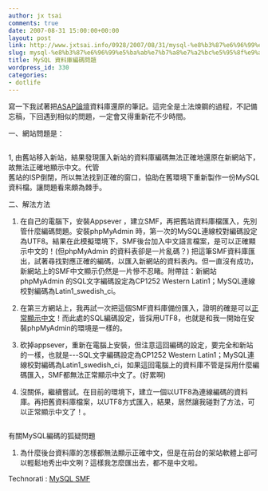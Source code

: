 ```yaml
---
author: jx tsai
comments: true
date: 2007-08-31 15:00:00+00:00
layout: post
link: http://www.jxtsai.info/0928/2007/08/31/mysql-%e8%b3%87%e6%96%99%e5%ba%ab%e7%b7%a8%e7%a2%bc%e5%95%8f%e9%a1%8c/
slug: mysql-%e8%b3%87%e6%96%99%e5%ba%ab%e7%b7%a8%e7%a2%bc%e5%95%8f%e9%a1%8c
title: MySQL 資料庫編碼問題
wordpress_id: 330
categories:
- dotlife
---
```


寫一下我試著把[ASAP論壇](http://www.tima.org.tw/asap/forum)資料庫還原的筆記。這完全是土法煉鋼的過程，不記備忘稿，下回遇到相似的問題，一定會又得重新花不少時間。

  


一、網站問題是：

  
![]()  


1, 由舊站移入新站，結果發現匯入新站的資料庫編碼無法正確地還原在新網站下，故無法正確地顯示中文。代管  
舊站的ISP倒閉，所以無法找到正確的窗口，協助在舊環境下重新製作一份MySQL資料檔。讓問題看來頗為棘手。

  


二、解法方法

  


1. 在自己的電腦下，安裝Appsever ，建立SMF，再把舊站資料庫檔匯入，先別管什麼編碼問題。安裝phpMyAdmin 時，第一次的MySQL連線校對編碼設定為UTF8。結果在此模擬環境下，SMF後台加入中文語言檔案，是可以正確顯示中文的！(但phpMyAdmin 的資料表卻是一片亂碼？) 把這筆SMF資料庫匯出，試著尋找對應正確的編碼，以匯入新網站的資料表內。但一直沒有成功，新網站上的SMF中文顯示仍然是一片慘不忍睹。附帶註：新網站phpMyAdmin 的SQL文字編碼設定為CP1252 Western Latin1；MySQL連線校對編碼為Latin1_swedish_ci。

  


2. 在第三方網站上，我再試一次把這個SMF資料庫備份匯入，證明的確是可以[正常顯示中文](http://www.formosa319.org/smf)！而此處的SQL編碼設定，皆採用UTF8，也就是和我一開始在安裝phpMyAdmin的環境是一樣的。

  


3. 砍掉appsever，重新在電腦上安裝，但注意這回編碼的設定，要完全和新站的一樣，也就是---SQL文字編碼設定為CP1252 Western Latin1；MySQL連線校對編碼為Latin1_swedish_ci，如果這回電腦上的資料庫不管是採用什麼編碼匯入，SMF都無法正常顯示中文了。(好累啊)

  


4. 沒關係，繼續嘗試。在目前的環境下，建立一個以UTF8為連線編碼的資料庫。再把舊資料庫檔案，以UTF8方式匯入，結果，居然讓我碰對了方法，可以正常顯示中文了！。

  
![]()  


有關MySQL編碼的狐疑問題

  


1. 為什麼後台資料庫的怎樣都無法顯示正確中文，但是在前台的架站軟體上卻可以輕鬆地秀出中文咧？這樣我怎麼匯出去，都不是中文啦。

  


  
  


  


  
   
 Technorati : [MySQL SMF](http://technorati.com/tag/MySQL%20SMF)   

